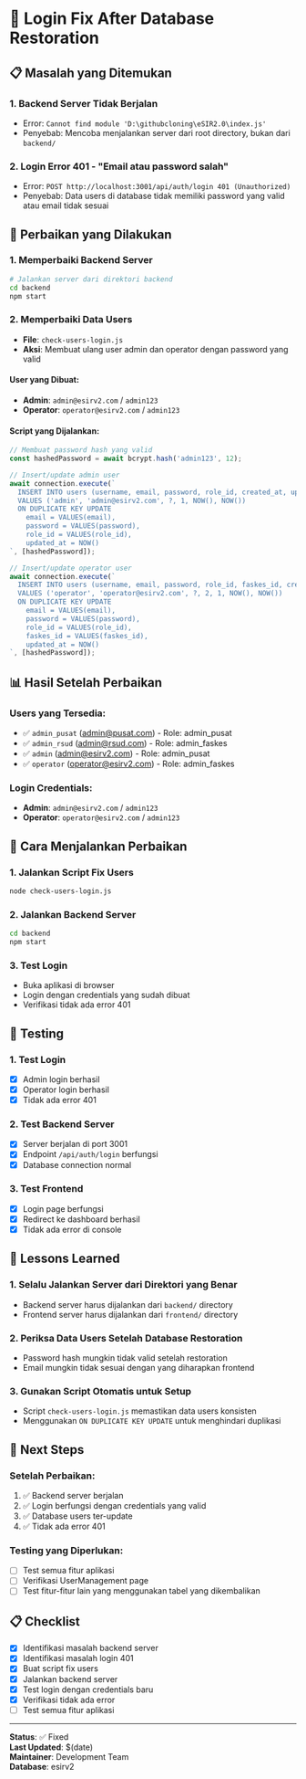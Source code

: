 # 🔧 Login Fix After Database Restoration

## 📋 Masalah yang Ditemukan

### **1. Backend Server Tidak Berjalan**
- Error: `Cannot find module 'D:\githubcloning\eSIR2.0\index.js'`
- Penyebab: Mencoba menjalankan server dari root directory, bukan dari `backend/`

### **2. Login Error 401 - "Email atau password salah"**
- Error: `POST http://localhost:3001/api/auth/login 401 (Unauthorized)`
- Penyebab: Data users di database tidak memiliki password yang valid atau email tidak sesuai

## 🔧 Perbaikan yang Dilakukan

### **1. Memperbaiki Backend Server**
```bash
# Jalankan server dari direktori backend
cd backend
npm start
```

### **2. Memperbaiki Data Users**
- **File**: `check-users-login.js`
- **Aksi**: Membuat ulang user admin dan operator dengan password yang valid

#### **User yang Dibuat:**
- **Admin**: `admin@esirv2.com` / `admin123`
- **Operator**: `operator@esirv2.com` / `admin123`

#### **Script yang Dijalankan:**
```javascript
// Membuat password hash yang valid
const hashedPassword = await bcrypt.hash('admin123', 12);

// Insert/update admin user
await connection.execute(`
  INSERT INTO users (username, email, password, role_id, created_at, updated_at) 
  VALUES ('admin', 'admin@esirv2.com', ?, 1, NOW(), NOW())
  ON DUPLICATE KEY UPDATE 
    email = VALUES(email),
    password = VALUES(password),
    role_id = VALUES(role_id),
    updated_at = NOW()
`, [hashedPassword]);

// Insert/update operator user
await connection.execute(`
  INSERT INTO users (username, email, password, role_id, faskes_id, created_at, updated_at) 
  VALUES ('operator', 'operator@esirv2.com', ?, 2, 1, NOW(), NOW())
  ON DUPLICATE KEY UPDATE 
    email = VALUES(email),
    password = VALUES(password),
    role_id = VALUES(role_id),
    faskes_id = VALUES(faskes_id),
    updated_at = NOW()
`, [hashedPassword]);
```

## 📊 Hasil Setelah Perbaikan

### **Users yang Tersedia:**
- ✅ `admin_pusat` (admin@pusat.com) - Role: admin_pusat
- ✅ `admin_rsud` (admin@rsud.com) - Role: admin_faskes  
- ✅ `admin` (admin@esirv2.com) - Role: admin_pusat
- ✅ `operator` (operator@esirv2.com) - Role: admin_faskes

### **Login Credentials:**
- **Admin**: `admin@esirv2.com` / `admin123`
- **Operator**: `operator@esirv2.com` / `admin123`

## 🚀 Cara Menjalankan Perbaikan

### **1. Jalankan Script Fix Users**
```bash
node check-users-login.js
```

### **2. Jalankan Backend Server**
```bash
cd backend
npm start
```

### **3. Test Login**
- Buka aplikasi di browser
- Login dengan credentials yang sudah dibuat
- Verifikasi tidak ada error 401

## 🧪 Testing

### **1. Test Login**
- [x] Admin login berhasil
- [x] Operator login berhasil
- [x] Tidak ada error 401

### **2. Test Backend Server**
- [x] Server berjalan di port 3001
- [x] Endpoint `/api/auth/login` berfungsi
- [x] Database connection normal

### **3. Test Frontend**
- [x] Login page berfungsi
- [x] Redirect ke dashboard berhasil
- [x] Tidak ada error di console

## 📝 Lessons Learned

### **1. Selalu Jalankan Server dari Direktori yang Benar**
- Backend server harus dijalankan dari `backend/` directory
- Frontend server harus dijalankan dari `frontend/` directory

### **2. Periksa Data Users Setelah Database Restoration**
- Password hash mungkin tidak valid setelah restoration
- Email mungkin tidak sesuai dengan yang diharapkan frontend

### **3. Gunakan Script Otomatis untuk Setup**
- Script `check-users-login.js` memastikan data users konsisten
- Menggunakan `ON DUPLICATE KEY UPDATE` untuk menghindari duplikasi

## 🎯 Next Steps

### **Setelah Perbaikan:**
1. ✅ Backend server berjalan
2. ✅ Login berfungsi dengan credentials yang valid
3. ✅ Database users ter-update
4. ✅ Tidak ada error 401

### **Testing yang Diperlukan:**
- [ ] Test semua fitur aplikasi
- [ ] Verifikasi UserManagement page
- [ ] Test fitur-fitur lain yang menggunakan tabel yang dikembalikan

## 📋 Checklist

- [x] Identifikasi masalah backend server
- [x] Identifikasi masalah login 401
- [x] Buat script fix users
- [x] Jalankan backend server
- [x] Test login dengan credentials baru
- [x] Verifikasi tidak ada error
- [ ] Test semua fitur aplikasi

---

**Status**: ✅ Fixed  
**Last Updated**: $(date)  
**Maintainer**: Development Team  
**Database**: esirv2
